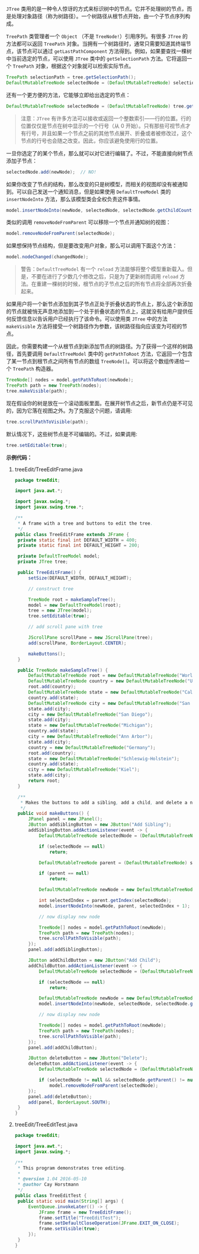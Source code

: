 `JTree` 类用的是一种令人惊讶的方式来标识树中的节点。它并不处理树的节点，而是处理对象路径（称为树路径）。一个树路径从根节点开始，由一个子节点序列构成。

`TreePath` 类管理者一个 `Object` （不是 `TreeNode!`）引用序列。有很多 `JTree` 的方法都可以返回 `TreePath` 对象。当拥有一个树路径时，通常只需要知道其终端节点，该节点可以通过 `getLastPathComponent` 方法得到。例如，如果要查找一棵树中当前选定的节点，可以使用 `JTree` 类中的 `getSelectionPath` 方法。它将返回一个 `TreePath` 对象，根据这个对象就可以检索实际节点。

```java
TreePath selectionPath = tree.getSelectionPath();
DefaultMutableTreeNode selectedNode = (DefaultMutableTreeNode) selectionPath.getLastPathCompoent();
```

还有一个更方便的方法，它能够立即给出选定的节点：

```java
DefaultMutableTreeNode selectedNode = (DefaultMutableTreeNode) tree.getLastSelectedPathComponent();
```

> 注意：`JTree` 有许多方法可以接收或返回一个整数索引——行的位置。行的位置仅仅是节点在树中显示的一个行号（从 0 开始）。只有那些可视节点才有行号，并且如果一个节点之前的其他节点展开、折叠或者被修改过，这个节点的行号也会随之改变。因此，你应该避免使用行的位置。

一旦你选定了的某个节点，那么就可以对它进行编辑了。不过，不能直接向树节点添加子节点：

```java
selectedNode.add(newNode);	// NO!
```

如果你改变了节点的结构，那么改变的只是树模型，而相关的视图却没有被通知到。可以自己发送一个通知消息，但是如果使用 `DefaultTreeModel` 类的 `insertNodeInto` 方法，那么该模型类会全权负责这件事情。

```java
model.insertNodeInto(newNode, selectedNode, selectedNode.getChildCount());
```

类似的调用 `removeNodeFromParent` 可以移除一个节点并通知树的视图：

```java
model.removeNodeFromParent(selectedNode);
```

如果想保持节点结构，但是要改变用户对象，那么可以调用下面这个方法：

```java
model.nodeChanged(changedNode);
```

> 警告：`DefaultTreeModel` 有一个 `reload` 方法能够将整个模型重新载入。但是，不要在进行了少数几个修改之后，只是为了更新树而调用 `reload` 方法。在重建一棵树的时候，根节点的子节点之后的所有节点将全部再次折叠起来。

如果用户将一个新节点添加到其子节点正处于折叠状态的节点上，那么这个新添加的节点就被悄无声息地添加到一个处于折叠状态的节点上，这就没有给用户提供任何反馈信息以告诉用户已经执行了该命令。可以使用类 `JTree` 中的方法 `makeVisible` 方法将接受一个树路径作为参数，该树路径指向应该变为可视的节点。

因此，你需要构建一个从根节点到新添加节点的树路径。为了获得一个这样的树路径，首先要调用 `DefaultTreeModel` 类中的 `getPathToRoot` 方法，它返回一个包含了某一节点到根节点之间所有节点的数组 `TreeNode[]`。可以将这个数组传递给一个 `TreePath` 构造器。
```java
TreeNode[] nodes = model.getPathToRoot(newNode);
TreePath path = new TreePath(nodes);
tree.makeVisible(path);
```

现在假设你的树是放在一个滚动面板里面。在展开树节点之后，新节点仍是不可见的，因为它落在视图之外。为了克服这个问题，请调用:
```java
tree.scrollPathToVisible(path);
```

默认情况下，这些树节点是不可编辑的。不过，如果调用:

```java
tree.setEditable(true);
```

**示例代码：**

1. treeEdit/TreeEditFrame.java

   ```java
   package treeEdit;
   
   import java.awt.*;
   
   import javax.swing.*;
   import javax.swing.tree.*;
   
   /**
    * A frame with a tree and buttons to edit the tree.
    */
   public class TreeEditFrame extends JFrame {
   	private static final int DEFAULT_WIDTH = 400;
   	private static final int DEFAULT_HEIGHT = 200;
   
   	private DefaultTreeModel model;
   	private JTree tree;
   
   	public TreeEditFrame() {
   		setSize(DEFAULT_WIDTH, DEFAULT_HEIGHT);
   
   		// construct tree
   
   		TreeNode root = makeSampleTree();
   		model = new DefaultTreeModel(root);
   		tree = new JTree(model);
   		tree.setEditable(true);
   
   		// add scroll pane with tree
   
   		JScrollPane scrollPane = new JScrollPane(tree);
   		add(scrollPane, BorderLayout.CENTER);
   
   		makeButtons();
   	}
   
   	public TreeNode makeSampleTree() {
   		DefaultMutableTreeNode root = new DefaultMutableTreeNode("World");
   		DefaultMutableTreeNode country = new DefaultMutableTreeNode("USA");
   		root.add(country);
   		DefaultMutableTreeNode state = new DefaultMutableTreeNode("California");
   		country.add(state);
   		DefaultMutableTreeNode city = new DefaultMutableTreeNode("San Jose");
   		state.add(city);
   		city = new DefaultMutableTreeNode("San Diego");
   		state.add(city);
   		state = new DefaultMutableTreeNode("Michigan");
   		country.add(state);
   		city = new DefaultMutableTreeNode("Ann Arbor");
   		state.add(city);
   		country = new DefaultMutableTreeNode("Germany");
   		root.add(country);
   		state = new DefaultMutableTreeNode("Schleswig-Holstein");
   		country.add(state);
   		city = new DefaultMutableTreeNode("Kiel");
   		state.add(city);
   		return root;
   	}
   
   	/**
   	 * Makes the buttons to add a sibling, add a child, and delete a node.
   	 */
   	public void makeButtons() {
   		JPanel panel = new JPanel();
   		JButton addSiblingButton = new JButton("Add Sibling");
   		addSiblingButton.addActionListener(event -> {
   			DefaultMutableTreeNode selectedNode = (DefaultMutableTreeNode) tree.getLastSelectedPathComponent();
   
   			if (selectedNode == null)
   				return;
   
   			DefaultMutableTreeNode parent = (DefaultMutableTreeNode) selectedNode.getParent();
   
   			if (parent == null)
   				return;
   
   			DefaultMutableTreeNode newNode = new DefaultMutableTreeNode("New");
   
   			int selectedIndex = parent.getIndex(selectedNode);
   			model.insertNodeInto(newNode, parent, selectedIndex + 1);
   
   			// now display new node
   
   			TreeNode[] nodes = model.getPathToRoot(newNode);
   			TreePath path = new TreePath(nodes);
   			tree.scrollPathToVisible(path);
   		});
   		panel.add(addSiblingButton);
   
   		JButton addChildButton = new JButton("Add Child");
   		addChildButton.addActionListener(event -> {
   			DefaultMutableTreeNode selectedNode = (DefaultMutableTreeNode) tree.getLastSelectedPathComponent();
   
   			if (selectedNode == null)
   				return;
   
   			DefaultMutableTreeNode newNode = new DefaultMutableTreeNode("New");
   			model.insertNodeInto(newNode, selectedNode, selectedNode.getChildCount());
   
   			// now display new node
   
   			TreeNode[] nodes = model.getPathToRoot(newNode);
   			TreePath path = new TreePath(nodes);
   			tree.scrollPathToVisible(path);
   		});
   		panel.add(addChildButton);
   
   		JButton deleteButton = new JButton("Delete");
   		deleteButton.addActionListener(event -> {
   			DefaultMutableTreeNode selectedNode = (DefaultMutableTreeNode) tree.getLastSelectedPathComponent();
   
   			if (selectedNode != null && selectedNode.getParent() != null)
   				model.removeNodeFromParent(selectedNode);
   		});
   		panel.add(deleteButton);
   		add(panel, BorderLayout.SOUTH);
   	}
   }
   ```

2. treeEdit/TreeEditTest.java

   ```java
   package treeEdit;
   
   import java.awt.*;
   import javax.swing.*;
   
   /**
    * This program demonstrates tree editing.
    * 
    * @version 1.04 2016-05-10
    * @author Cay Horstmann
    */
   public class TreeEditTest {
   	public static void main(String[] args) {
   		EventQueue.invokeLater(() -> {
   			JFrame frame = new TreeEditFrame();
   			frame.setTitle("TreeEditTest");
   			frame.setDefaultCloseOperation(JFrame.EXIT_ON_CLOSE);
   			frame.setVisible(true);
   		});
   	}
   }
   ```

   

